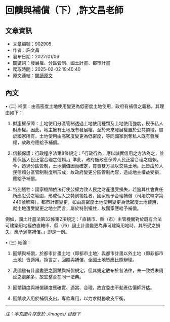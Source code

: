 # 回饋與補償（下）,許文昌老師

## 文章資訊
- 文章編號：902905
- 作者：許文昌
- 發布日期：2022/01/06
- 關鍵詞：發展權、分區管制、國土計畫、都市計畫
- 爬取時間：2025-02-02 19:40:40
- 原文連結：[閱讀原文](https://real-estate.get.com.tw/Columns/detail.aspx?no=902905)

## 內文
• (二) 補償：由高密度土地使用變更為低密度土地使用，政府有補償之義務。其理由如下：

1. 財產權保障：土地使用分區管制透過土地使用種類及土地使用強度，授予私人財產權。因此，地主擁有土地既有發展權，至於未來發展權置於公共領域，屬於國家所有。土地使用由高密度變更為低密度，等同國家剝奪私人既有發展權，故政府應給予補償。

2. 信賴保護：行政程序法第8條規定：「行政行為，應以誠實信用之方法為之，並應保護人民正當合理之信賴。」準此，政府施政應保障人民正當合理之信賴。今，透過分區管制，土地價值因而確定，買賣雙方據以交易土地。此皆由於人民信賴分區管制制度所形成，故政府變更分區管制內容，造成地主權益受損，應給予補償。

3. 特別犠牲：國家機關依法行使公權力致人民之財產遭受損失，若逾其社會責任所應忍受之範圍，形成個人之特別犧牲者，國家應予合理補償（司法院釋字第440號解釋）。都市計畫變更，如由高密度土地使用變更為低密度土地使用，就土地遭受變更之地主而言，屬於特別犠牲，故國家應給予補償。

例如，國土計畫法第32條第2項規定：「直轄市、縣（市）主管機關對於既有合法可建築用地經依直轄市、縣（市）國土計畫變更為非可建築用地時，其所受之損失，應予適當補償。」即是一例。

• (三) 結論：

1. 回饋與補償，於都市計畫土地（即都市土地）與都市計畫以外土地（即非都市土地）皆適用。換言之，回饋與補償，全國土地皆應比照辦理。

2. 我國雖有計畫變更之回饋與補償規定，但其規定散布於各法律，未一致或未周延之處頗多，故宜整合在同一法典。

3. 回饋額度與補償額度應確實、適當、合理，故宜委由不動產估價師評估。

4. 回饋收入用於補償支出，專款專用，以力求財務收支平衡。
---
*注：本文圖片存放於 ./images/ 目錄下*

